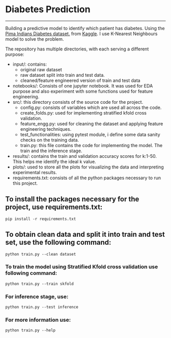 # Diabetes Prediction
***

Building a predictive model to identify which patient has diabetes. Using the [Pima Indians Diabetes dataset.](https://www.kaggle.com/uciml/pima-indians-diabetes-database?select=diabetes.csv) from [Kaggle](https://www.kaggle.com/). I use K-Nearest Neighbours model to solve the problem.

The repository has multiple directories, with each serving a different purpose:
- input/: contains:
    - original raw dataset
    - raw dataset split into train and test data.
    - cleaned/feature engineered version of train and test data
- notebooks/: Consists of one jupyter notebook. It was used for EDA purpose and also experiment with some functions used for feature engineering.
- src/: this directory consists of the source code for the project.
    - config.py: consists of variables which are used all across the code.
    - create_folds.py: used for implementing stratified kfold cross validation.
    - feature_engg.py: used for cleaning the dataset and applying feature engineering techniques.
    - test_functionalities: using pytest module, i define some data sanity checks on the training data.
    - train.py: this file contains the code for implementing the model. The train and the inference stage.
 - results/: contains the train and validation accuracy scores for k:1-50. This helps me identify the ideal k value.
 - plots/: used to store all the plots for visualizing the data and interpreting experimental results.
 - requirements.txt: consists of all the python packages necessary to run this project.

## To install the packages necessary for the project, use requirements.txt:
  ```pip install -r requirements.txt```

## To obtain clean data and split it into train and test set, use the following command:
  ```python train.py --clean dataset```
  
### To train the model using Stratified Kfold cross validation use following command:
  ```python train.py --train skfold```

### For inference stage, use:
  ```python train.py --test inference```

### For more information use:
  ```python train.py --help```
